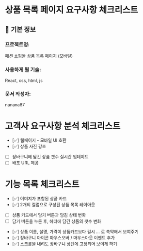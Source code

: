 # 상품 목록 페이지 요구사항 체크리스트

## 📌 기본 정보
### 프로젝트명: 
패션 쇼핑몰 상품 목록 페이지 (모바일)

### 사용하게 될 기술: 
React, css, html, js

### 문서 작성자:
nanana87


# 고객사 요구사항 분석 체크리스트
- [✅] 웹페이지 - 모바일 UI 호환
- [✅] 상품 사진 강조
- [ ] 장바구니에 담긴 상품 갯수 실시간 업데이트
- [ ] 배포 URL 제공

# 기능 목록 체크리스트
- [✅] 이미지가 포함된 상품 카드
- [✅] 2개의 컬럼으로 구성된 상품 목록 레이아웃
- [ ] 상품 카드에서 담기 버튼과 담김 상태 변화
- [ ] 담기 버튼을 누른 후, 헤더에 담긴 상품의 갯수 변화
- [✅] 상품 이름, 설명, 가격이 상품카드보다 길시 ... 로 축약해서 보여주기
- [✅] 장바구니 아이콘 마우스오버 / 마우스아웃 이벤트 추가
- [✅] 스크롤을 내려도 장바구니 상단에 고정되어 보이게 하기
